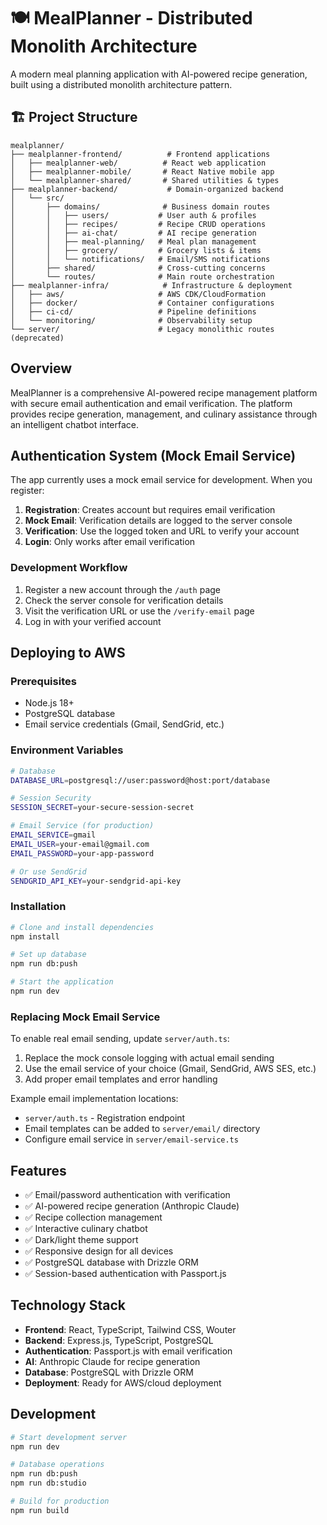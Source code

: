 # 🍽️ MealPlanner - Distributed Monolith Architecture

A modern meal planning application with AI-powered recipe generation, built using a distributed monolith architecture pattern.

## 🏗️ Project Structure

```
mealplanner/
├── mealplanner-frontend/          # Frontend applications
│   ├── mealplanner-web/          # React web application  
│   ├── mealplanner-mobile/       # React Native mobile app
│   └── mealplanner-shared/       # Shared utilities & types
├── mealplanner-backend/           # Domain-organized backend
│   └── src/
│       ├── domains/              # Business domain routes
│       │   ├── users/           # User auth & profiles
│       │   ├── recipes/         # Recipe CRUD operations  
│       │   ├── ai-chat/         # AI recipe generation
│       │   ├── meal-planning/   # Meal plan management
│       │   ├── grocery/         # Grocery lists & items
│       │   └── notifications/   # Email/SMS notifications
│       ├── shared/              # Cross-cutting concerns
│       └── routes/              # Main route orchestration
├── mealplanner-infra/            # Infrastructure & deployment
│   ├── aws/                     # AWS CDK/CloudFormation
│   ├── docker/                  # Container configurations
│   ├── ci-cd/                   # Pipeline definitions
│   └── monitoring/              # Observability setup
└── server/                      # Legacy monolithic routes (deprecated)
```

## Overview
MealPlanner is a comprehensive AI-powered recipe management platform with secure email authentication and email verification. The platform provides recipe generation, management, and culinary assistance through an intelligent chatbot interface.

## Authentication System (Mock Email Service)
The app currently uses a mock email service for development. When you register:

1. **Registration**: Creates account but requires email verification
2. **Mock Email**: Verification details are logged to the server console
3. **Verification**: Use the logged token and URL to verify your account
4. **Login**: Only works after email verification

### Development Workflow
1. Register a new account through the `/auth` page
2. Check the server console for verification details
3. Visit the verification URL or use the `/verify-email` page
4. Log in with your verified account

## Deploying to AWS

### Prerequisites
- Node.js 18+ 
- PostgreSQL database
- Email service credentials (Gmail, SendGrid, etc.)

### Environment Variables
```bash
# Database
DATABASE_URL=postgresql://user:password@host:port/database

# Session Security
SESSION_SECRET=your-secure-session-secret

# Email Service (for production)
EMAIL_SERVICE=gmail
EMAIL_USER=your-email@gmail.com
EMAIL_PASSWORD=your-app-password

# Or use SendGrid
SENDGRID_API_KEY=your-sendgrid-api-key
```

### Installation
```bash
# Clone and install dependencies
npm install

# Set up database
npm run db:push

# Start the application
npm run dev
```

### Replacing Mock Email Service
To enable real email sending, update `server/auth.ts`:

1. Replace the mock console logging with actual email sending
2. Use the email service of your choice (Gmail, SendGrid, AWS SES, etc.)
3. Add proper email templates and error handling

Example email implementation locations:
- `server/auth.ts` - Registration endpoint
- Email templates can be added to `server/email/` directory
- Configure email service in `server/email-service.ts`

## Features
- ✅ Email/password authentication with verification
- ✅ AI-powered recipe generation (Anthropic Claude)
- ✅ Recipe collection management
- ✅ Interactive culinary chatbot
- ✅ Dark/light theme support
- ✅ Responsive design for all devices
- ✅ PostgreSQL database with Drizzle ORM
- ✅ Session-based authentication with Passport.js

## Technology Stack
- **Frontend**: React, TypeScript, Tailwind CSS, Wouter
- **Backend**: Express.js, TypeScript, PostgreSQL
- **Authentication**: Passport.js with email verification
- **AI**: Anthropic Claude for recipe generation
- **Database**: PostgreSQL with Drizzle ORM
- **Deployment**: Ready for AWS/cloud deployment

## Development
```bash
# Start development server
npm run dev

# Database operations
npm run db:push
npm run db:studio

# Build for production
npm run build
```